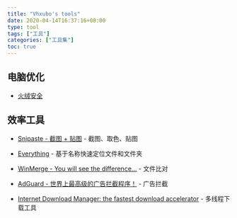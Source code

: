 ```yaml
---
title: "Vhxubo's tools"
date: 2020-04-14T16:37:16+08:00
type: tool
tags: ["工具"]
categories: ["工具集"]
toc: true
---
```


## 电脑优化

- [火绒安全](https://www.huorong.cn/)

## 效率工具

- [Snipaste - 截图 + 贴图](https://www.snipaste.com/) - 截图、取色、贴图
  
- [Everything](https://www.voidtools.com/) - 基于名称快速定位文件和文件夹

- [WinMerge - You will see the difference…](https://winmerge.org/) - 文件比对

- [AdGuard - 世界上最高级的广告拦截程序！](https://adguard.com/) - 广告拦截

- [Internet Download Manager: the fastest download accelerator](https://www.internetdownloadmanager.com/) - 多线程下载工具
